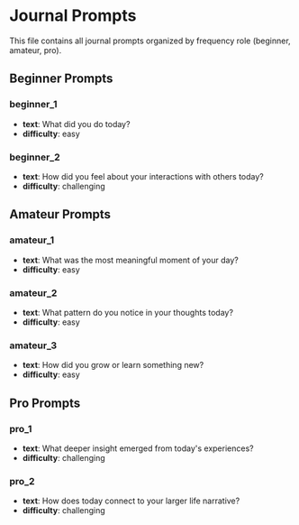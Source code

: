 # Journal Prompts

This file contains all journal prompts organized by frequency role (beginner, amateur, pro).

## Beginner Prompts

### beginner_1
- **text**: What did you do today?
- **difficulty**: easy

### beginner_2
- **text**: How did you feel about your interactions with others today?
- **difficulty**: challenging

## Amateur Prompts

### amateur_1
- **text**: What was the most meaningful moment of your day?
- **difficulty**: easy

### amateur_2
- **text**: What pattern do you notice in your thoughts today?
- **difficulty**: easy

### amateur_3
- **text**: How did you grow or learn something new?
- **difficulty**: easy

## Pro Prompts

### pro_1
- **text**: What deeper insight emerged from today's experiences?
- **difficulty**: challenging

### pro_2
- **text**: How does today connect to your larger life narrative?
- **difficulty**: challenging
